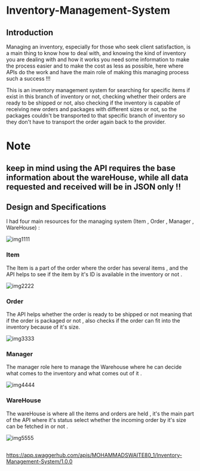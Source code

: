 # Inventory-Management-System

## Introduction
Managing an inventory, especially for those who seek client satisfaction, is a main thing to know how to deal with, and knowing the kind of inventory you are dealing with and how it works you need some information to make the process easier and to make the cost as less as possible, here where APIs do the work and have the main role of making this managing process such a success !!!

This is an inventory management system for searching for specific items if exist in this branch of inventory or not, checking whether their orders are ready to be shipped or not, also checking if the inventory is capable of receiving new orders and packages with different sizes or not, so the packages couldn't be transported to that specific branch of inventory so they don't have to transport the order again back to the provider.

# Note
## keep in mind using the API requires the base information about the wareHouse, while all data requested and received will be in JSON only !!


## Design and Specifications 

I had four main resources for the managing system (Item , Order , Manager , WareHouse) :


![img1111](https://github.com/kevinhamood/Inventory-Management-System-/assets/54774286/fc9ab23b-7d8e-4b11-a66b-24fd26462756)


### Item
The Item is a part of the order where the order has several items , and the API helps to see if the item by it's ID is available in the inventory or not .

![img2222](https://github.com/kevinhamood/Inventory-Management-System-/assets/54774286/73954657-8ef6-49ea-afac-cffd5e98f7e1)



### Order

The API helps whether the order is ready to be shipped or not meaning that if the order is packaged or not , also checks if the order can fit into the inventory because of it's size.


![img3333](https://github.com/kevinhamood/Inventory-Management-System-/assets/54774286/4d8c2843-607b-42d6-8a45-a5ade3c07366)



### Manager

The manager role here to manage the Warehouse where he can decide what comes to the inventory and what comes out of it .

![img4444](https://github.com/kevinhamood/Inventory-Management-System-/assets/54774286/db56c93d-d5e7-43bc-8996-4b565847cdf6)


### WareHouse 

The wareHouse is where all the items and orders are held , it's the main part of the API where it's status select whether the incoming order by it's size can be fetched in or not .

![img5555](https://github.com/kevinhamood/Inventory-Management-System-/assets/54774286/dc77803d-8e2e-402d-a817-97a1ac676c20)


##

https://app.swaggerhub.com/apis/MOHAMMADSWAITE80_1/Inventory-Management-System/1.0.0

